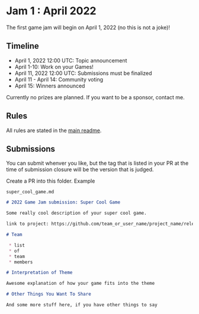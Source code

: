 # Jam 1 : April 2022

The first game jam will begin on April 1, 2022 (no this is not a joke)!

## Timeline

 * April 1, 2022 12:00 UTC: Topic announcement
 * April 1-10: Work on your Games!
 * April 11, 2022 12:00 UTC: Submissions must be finalized
 * April 11 - April 14: Community voting
 * April 15: Winners announced

Currently no prizes are planned. If you want to be a sponsor, contact me.

## Rules

All rules are stated in the [main readme](../readme.md).

## Submissions

You can submit whenver you like, but the tag that is listed in your PR at the time of submission closure will be the version that is judged.

Create a PR into this folder. Example

`super_cool_game.md`

```markdown
# 2022 Game Jam submission: Super Cool Game

Some really cool description of your super cool game.

link to project: https://github.com/team_or_user_name/project_name/releases/tag/some_version

# Team

 * list
 * of 
 * team
 * members

# Interpretation of Theme

Awesome explanation of how your game fits into the theme

# Other Things You Want To Share

And some more stuff here, if you have other things to say
```

